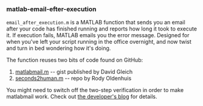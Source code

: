 ### matlab-email-efter-execution

`email_after_execution.m` is a MATLAB function that sends you an email after your code has finished running and reports how long it took to execute it. If execution fails, MATLAB emails you the error message. Designed for when you've left your script running in the office overnight, and now twist and turn in bed wondering how it's doing.

The function reuses two bits of code found on GitHub:
1) [matlabmail.m](https://gist.github.com/dgleich/9243281) -- gist published by David Gleich
2) [seconds2human.m](https://github.com/rodyo/FEX-seconds2human) -- repo by Rody Oldenhuis

You might need to switch off the two-step verification in order to make matlabmail work. Check out [the developer's blog](https://dgleich.wordpress.com/2014/02/27/get-matlab-to-email-you-when-its-done-running/) for details.
